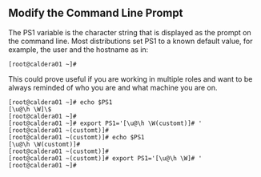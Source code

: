 ## Modify the Command Line Prompt
The PS1 variable is the character string that is displayed as the prompt on the command line. Most distributions set PS1 to a known default value, for example, the user and the hostname as in:
```
[root@caldera01 ~]#
```
This could prove useful if you are working in multiple roles and want to be always reminded of who you are and what machine you are on.

```
[root@caldera01 ~]# echo $PS1
[\u@\h \W]\$
[root@caldera01 ~]#
[root@caldera01 ~]# export PS1='[\u@\h \W(customt)]# '
[root@caldera01 ~(customt)]#
[root@caldera01 ~(customt)]# echo $PS1
[\u@\h \W(customt)]#
[root@caldera01 ~(customt)]#
[root@caldera01 ~(customt)]# export PS1='[\u@\h \W]# '
[root@caldera01 ~]#
```




